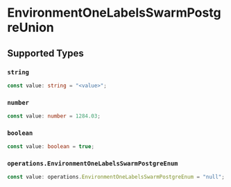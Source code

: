# EnvironmentOneLabelsSwarmPostgreUnion


## Supported Types

### `string`

```typescript
const value: string = "<value>";
```

### `number`

```typescript
const value: number = 1284.03;
```

### `boolean`

```typescript
const value: boolean = true;
```

### `operations.EnvironmentOneLabelsSwarmPostgreEnum`

```typescript
const value: operations.EnvironmentOneLabelsSwarmPostgreEnum = "null";
```

